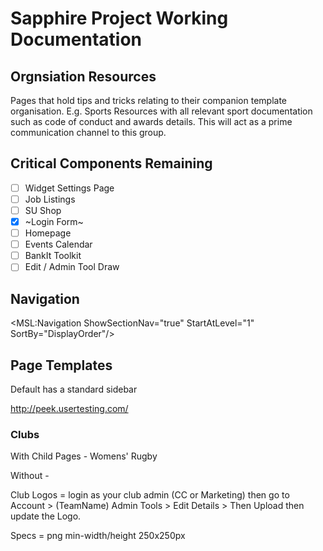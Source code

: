 # Sapphire Project Working Documentation

## Orgnsiation Resources

Pages that hold tips and tricks relating to their companion template organisation. E.g. Sports Resources with all relevant sport documentation such as code of conduct and awards details. This will act as a prime communication channel to this group.

## Critical Components Remaining

- [ ] Widget Settings Page
- [ ] Job Listings
- [ ] SU Shop
- [x] ~Login Form~
- [ ] Homepage
- [ ] Events Calendar
- [ ] BankIt Toolkit
- [ ] Edit / Admin Tool Draw

## Navigation

<MSL:Navigation ShowSectionNav="true" StartAtLevel="1" SortBy="DisplayOrder"/>

## Page Templates

Default has a standard sidebar

http://peek.usertesting.com/

### Clubs

With Child Pages - Womens' Rugby

Without - 

Club Logos = login as your club admin (CC or Marketing) then go to Account > (TeamName) Admin Tools > Edit Details > Then Upload then update the Logo.

Specs = png min-width/height 250x250px